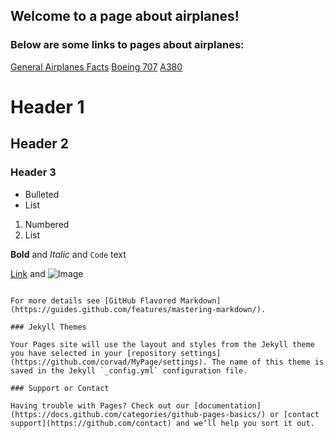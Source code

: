 ## Welcome to a page about airplanes!
### Below are some links to pages about airplanes:
[General Airplanes Facts](https://en.wikipedia.org/wiki/Airplane)
[Boeing 707](https://en.wikipedia.org/wiki/Boeing_707)
[A380](https://en.wikipedia.org/wiki/Airbus_A380)

# Header 1 
## Header 2
### Header 3

- Bulleted
- List

1. Numbered
2. List

**Bold** and _Italic_ and `Code` text

[Link](url) and ![Image](src)
```

For more details see [GitHub Flavored Markdown](https://guides.github.com/features/mastering-markdown/).

### Jekyll Themes

Your Pages site will use the layout and styles from the Jekyll theme you have selected in your [repository settings](https://github.com/corvad/MyPage/settings). The name of this theme is saved in the Jekyll `_config.yml` configuration file.

### Support or Contact

Having trouble with Pages? Check out our [documentation](https://docs.github.com/categories/github-pages-basics/) or [contact support](https://github.com/contact) and we’ll help you sort it out.
